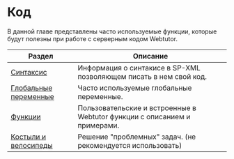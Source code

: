 # Код

В данной главе представлены часто используемые функции, которые будут полезны при работе с серверным кодом Webtutor.

| Раздел | Описание |
| --- | --- |
| [Синтаксис](chapter4-1.md) | Информация о синтакисе в SP-XML позволяющем писать в нем свой код. |
| [Глобальные переменные](chapter4-2.md) | Часто используемые глобальные переменные. |
| [Функции](chapter4-5.md) | Пользовательские и встроенные в Webtutor функции с описанием и примерами. |
| [Костыли и велосипеды](chapter4-6.md) | Решение "проблемных" задач. \(не рекомендуется использовать\) |



